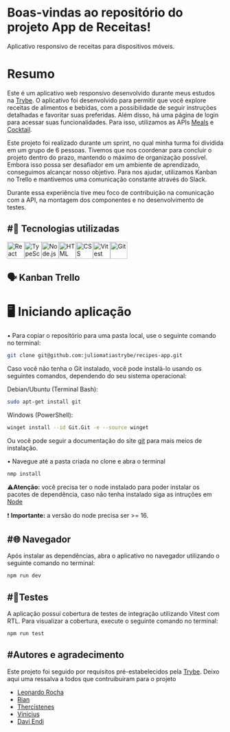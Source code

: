 # Boas-vindas ao repositório do projeto App de Receitas!

Aplicativo responsivo de receitas para dispositivos móveis.
# Resumo

Este é um aplicativo web responsivo desenvolvido durante meus estudos na [Trybe](https://www.betrybe.com).
O aplicativo foi desenvolvido para permitir que você explore receitas de alimentos e bebidas, com a possibilidade de seguir instruções detalhadas e favoritar suas preferidas. Além disso, há uma página de login para acessar suas funcionalidades. Para isso, utilizamos as APIs [Meals](https://www.themealdb.com/api.php) e [Cocktail](https://www.thecocktaildb.com/api.php). 

Este projeto foi realizado durante um sprint, no qual minha turma foi dividida em um grupo de 6 pessoas. Tivemos que nos coordenar para concluir o projeto dentro do prazo, mantendo o máximo de organização possível. Embora isso possa ser desafiador em um ambiente de aprendizado, conseguimos alcançar nosso objetivo. Para nos ajudar, utilizamos Kanban no Trello e mantivemos uma comunicação constante através do Slack.

Durante essa experiência tive meu foco de contribuição na comunicação com a API, na montagem dos componentes e no desenvolvimento de testes.

#🚀 Tecnologias utilizadas
---
<img src="https://upload.wikimedia.org/wikipedia/commons/a/a7/React-icon.svg" alt="React" width="40" height="40"/><img src="https://cdn.jsdelivr.net/gh/devicons/devicon/icons/typescript/typescript-original.svg" alt="TypeScript" width="40" height="40"/><img src="https://cdn.jsdelivr.net/gh/devicons/devicon/icons/nodejs/nodejs-original.svg" alt="Node.js" width="40" height="40"/><img src="https://cdn.jsdelivr.net/gh/devicons/devicon/icons/html5/html5-original.svg" alt="HTML" width="40" height="40"/><img src="https://cdn.jsdelivr.net/gh/devicons/devicon/icons/css3/css3-original.svg" alt="CSS" width="40" height="40"/><img src="https://vitest.dev/logo.svg" alt="Vitest" width="40" height="40"/><img src="https://cdn.jsdelivr.net/gh/devicons/devicon/icons/git/git-original.svg" alt="Git" width="40" height="40"/>

🗣️ Kanban Trello
---
# 🖥️ Iniciando aplicação
• Para copiar o repositório para uma pasta local, use o seguinte comando no terminal:

```bash
git clone git@github.com:juliomatiastrybe/recipes-app.git
```

Caso você não tenha o Git instalado, você pode instalá-lo usando os seguintes comandos, dependendo do seu sistema operacional:

Debian/Ubuntu (Terminal Bash):
```bash
sudo apt-get install git
```
Windows (PowerShell):
```bash
winget install --id Git.Git -e --source winget
```
Ou você pode seguir a documentação do site [git](https://git-scm.com/downloads) para mais meios de instalação.

• Navegue até a pasta criada no clone e abra o terminal
```bash
nmp install
```
⚠️**Atenção:** você precisa ter o node instalado para poder instalar os pacotes de dependência, caso não tenha instalado siga as intruções em [Node](https://nodejs.org/en/download/package-manager)

❗ **Importante:** a versão do node precisa ser >= 16.


#🌐 Navegador
---
  Após instalar as dependências, abra o aplicativo no navegador utilizando o seguinte comando no terminal:
  ```bash
  npm run dev
  ```

#🧪Testes
---
A aplicação possui cobertura de testes de integração utilizando Vitest com RTL. Para visualizar a cobertura, execute o seguinte comando no terminal:
```bash
npm run test
```

#Autores e agradecimento
---
Este projeto foi seguido por requisitos pré-estabelecidos pela [Trybe](https://www.betrybe.com).
Deixo aqui uma ressalva a todos que contruibuiram para o projeto

- [Leonardo Rocha](https://github.com/leorubemrocha)
- [Rian](https://github.com/Riandev1)
- [Thercístenes](https://github.com/thercistenesPereira)
- [Vinicius](https://github.com/vinicius-be)
- [Davi Endi](https://github.com/daviendizica)
